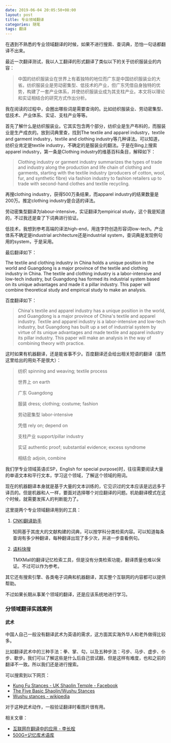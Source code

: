 ```yaml
---
date: 2019-06-04 20:05:50+08:00
layout: post
title: 专业领域翻译
categories: 随笔
tags: 翻译
---
```


在遇到不熟悉的专业领域翻译的时候，如果不进行搜索、查词典，恐怕一句话都翻译不出来。

最近一次翻译测试，我以人工翻译的形式翻译了类似以下的关于纺织服装业的内容：

>中国的纺织服装业在世界上有着独特的地位而广东是中国纺织服装业的大省。纺织服装业是劳动密集型、低技术的产业，但广东凭借自身独特的优势，构建了一套产业体系，并使纺织服装业成为其支柱产业。本文将以理论和实证相结合的研究方式作出分析。

我在阅读的过程中，会圈出哪些词是需要查询的。比如纺织服装业、劳动密集型、低技术、产业体系、实证、支柱产业等等。

首先了解什么是纺织服装业。它其实包含两个部分，纺织业是生产布料的，而服装业是生产成衣的。放到词典里查，找到The textile and apparel industry，textile and garment industry，textile and clothing industry等几种译法。可以知道，纺织业肯定是textile industry，不确定的是服装业的翻法。于是在Bing上搜索apparel industry，第一条是Clothing industry的维基百科条目，解释如下：

>Clothing industry or garment industry summarizes the types of trade and industry along the production and life chain of clothing and garments, starting with the textile industry (producers of cotton, wool, fur, and synthetic fibre) via fashion industry to fashion retailers up to trade with second-hand clothes and textile recycling. 

再搜clothing industry，获得500万条结果，而apparel industry的结果数量是200万。推定clothing industry是合适的译法。

劳动密集型翻译为labour-intensive，实证翻译为empirical study，这个我是知道的，不过我还是查了下词典进行验证。

低技术，我想到参考高端的译法high-end，用连字符创造形容词low-tech。产业体系不确定是industrial architecture还是industrial system，查词典是发现例句用的system，于是采用。

最后翻译如下：

The textile and clothing industry in China holds a unique position in the world and Guangdong is a major province of the textile and clothing industry in China. The textile and clothing industry is a labor-intensive and low-tech industry, but Guangdong has formed its industrial system based on its unique advantages and made it a pillar industry. This paper will combine theoretical study and empirical study to make an analysis.

百度翻译如下：

>China's textile and apparel industry has a unique position in the world, and Guangdong is a major province of China's textile and apparel industry. Textile and apparel industry is a labor-intensive and low-tech industry, but Guangdong has built up a set of industrial system by virtue of its unique advantages and made textile and apparel industry its pillar industry. This paper will make an analysis in the way of combining theory with practice.

这时如果有机器翻译，还是能省事不少。百度翻译还会给出相关短语的翻译（虽然这里给出的用处不是很大）：

>纺织 spinning and weaving; textile process
>
>世界上    on earth
>
>广东 Guangdong
>
>服装 dress; clothing; costume; fashion
>
>劳动密集型  labor-intensive
>
>凭借 rely on; depend on
>
>支柱产业   support/pillar industry
>
>实证 authentic proof; substantial evidence; excess syndrome
>
>相结合    adjoin, combine

我们学专业领域英语(ESP，English for special purpose)时，往往需要阅读大量的单语文本和平行文本，学习这个领域，了解这个领域的用词。

现在的机器翻译本身就是基于大量的文本训练的，它见识过的文本应该是远远多于译员的。但是机器和人一样，要面对选择哪个对应翻译的问题。机助翻译模式在这个时候，就需要发挥人的判断能力了。

这里提两个专业领域翻译用到的工具：

1. [CNKI翻译助手](http://dict.cnki.net/)

    知网基于其庞大的文献构建的词典，可以按学科分类检索内容。可以知道每条查询有多少种翻译，每种翻译出现了多少次，并进一步查看例句。
2. [语料快搜](https://www.tmxmall.com/qsearch)

    TMXMall的翻译记忆检索工具，但是没有分类检索功能，翻译质量也难以保证。不过可以作为参考。

其它还有搜索引擎、各类电子词典和机器翻译，其实整个互联网的内容都可以提供帮助。

不过如果长期从事某个领域的翻译，还是应该系统地进行学习。

### 分领域翻译实践案例

#### 武术

中国人自己一般没有翻译武术为英语的需求，这方面其实海外华人和老外做得比较多。

比如翻译武术中的三种手法：拳、掌、勾，以及五种步法：弓步、马步、虚步、仆步、歇步。我们可以了解这些是什么后自己尝试翻，但是这样有难度，也和之前的翻译不一致。所以我们还是进行搜索。

可以搜索到以下网页：

* [Kung Fu Stances - UK Shaolin Temple - Facebook](https://www.facebook.com/britishshaolintemple/posts/394483440595409/)
* [The Five Basic Shaolin/Wushu Stances](https://shaolinsticksandstones.wordpress.com/2015/06/25/the-five-basic-wushu-stances-in-no-particular-order/)
* [Wushu stances - wikipedia](https://en.wikipedia.org/wiki/Wushu_stances)

对于这种武术动作，一般验证翻译时看图片很有用。


相关文章：

* [互联网在翻译中的应用 - 李长栓](https://weibo.com/p/23041867d1e1980102wwb2)
* [500G+记忆库术语库](https://www.douban.com/group/topic/107361307/)

